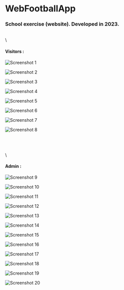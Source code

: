 # WebFootballApp

### School exercise (website). Developed in 2023.

\
\

#### Visitors :

![Screenshot 1](https://github.com/vigne10/WebFootballApp/blob/main/screenshots/guest/screenshot-1.png "Screenshot Title Text 1")

![Screenshot 2](https://github.com/vigne10/WebFootballApp/blob/main/screenshots/guest/screenshot-2.png "Screenshot Title Text 2")

![Screenshot 3](https://github.com/vigne10/WebFootballApp/blob/main/screenshots/guest/screenshot-3.png "Screenshot Title Text 3")

![Screenshot 4](https://github.com/vigne10/WebFootballApp/blob/main/screenshots/guest/screenshot-4.png "Screenshot Title Text 4")

![Screenshot 5](https://github.com/vigne10/WebFootballApp/blob/main/screenshots/guest/screenshot-5.png "Screenshot Title Text 5")

![Screenshot 6](https://github.com/vigne10/WebFootballApp/blob/main/screenshots/guest/screenshot-6.png "Screenshot Title Text 6")

![Screenshot 7](https://github.com/vigne10/WebFootballApp/blob/main/screenshots/guest/screenshot-7.png "Screenshot Title Text 7")

![Screenshot 8](https://github.com/vigne10/WebFootballApp/blob/main/screenshots/guest/screenshot-8.png "Screenshot Title Text 8")

\
\
\
\

#### Admin :

![Screenshot 9](https://github.com/vigne10/WebFootballApp/blob/main/screenshots/admin/screenshot-9.png "Screenshot Title Text 9")

![Screenshot 10](https://github.com/vigne10/WebFootballApp/blob/main/screenshots/admin/screenshot-10.png "Screenshot Title Text 10")

![Screenshot 11](https://github.com/vigne10/WebFootballApp/blob/main/screenshots/admin/screenshot-11.png "Screenshot Title Text 11")

![Screenshot 12](https://github.com/vigne10/WebFootballApp/blob/main/screenshots/admin/screenshot-12.png "Screenshot Title Text 12")

![Screenshot 13](https://github.com/vigne10/WebFootballApp/blob/main/screenshots/admin/screenshot-13.png "Screenshot Title Text 13")

![Screenshot 14](https://github.com/vigne10/WebFootballApp/blob/main/screenshots/admin/screenshot-14.png "Screenshot Title Text 14")

![Screenshot 15](https://github.com/vigne10/WebFootballApp/blob/main/screenshots/admin/screenshot-15.png "Screenshot Title Text 15")

![Screenshot 16](https://github.com/vigne10/WebFootballApp/blob/main/screenshots/admin/screenshot-16.png "Screenshot Title Text 16")

![Screenshot 17](https://github.com/vigne10/WebFootballApp/blob/main/screenshots/admin/screenshot-17.png "Screenshot Title Text 17")

![Screenshot 18](https://github.com/vigne10/WebFootballApp/blob/main/screenshots/admin/screenshot-18.png "Screenshot Title Text 18")

![Screenshot 19](https://github.com/vigne10/WebFootballApp/blob/main/screenshots/admin/screenshot-19.png "Screenshot Title Text 19")

![Screenshot 20](https://github.com/vigne10/WebFootballApp/blob/main/screenshots/admin/screenshot-20.png "Screenshot Title Text 20")
